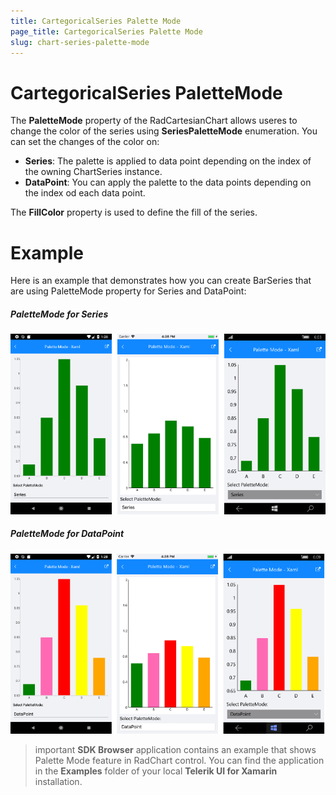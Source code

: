 ```yaml
---
title: CartegoricalSeries Palette Mode
page_title: CartegoricalSeries Palette Mode
slug: chart-series-palette-mode
---
```


# CartegoricalSeries PaletteMode #

The **PaletteMode** property of the RadCartesianChart allows useres to change the color of the series using **SeriesPaletteMode** enumeration. You can set the changes of the color on:

- **Series**: The palette is applied to data point depending on the index of the owning ChartSeries instance. 
- **DataPoint**: You can apply the palette to the data points depending on the index od each data point. 

The **FillColor** property is used to define the fill of the series.

# Example #
Here is an example that demonstrates how you can create BarSeries that are using PaletteMode property for Series and DataPoint:
<snippet id='chart-customization-palettemode-xaml'/>
<snippet id='chart-customization-palettemode-csharp'/>

##### PaletteMode for Series #####
![Series PaletteMode](images/chart-series-features-palette-mode-series.png)
##### PaletteMode for DataPoint #####
![DataPoint PaletteMode](images/chart-series-features-palette-mode-datapoint.png)

>important **SDK Browser** application contains an example that shows Palette Mode feature in RadChart control. You can find the application in the **Examples** folder of your local **Telerik UI for Xamarin** installation.
